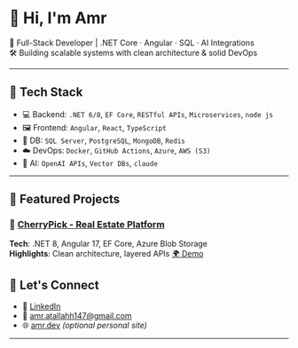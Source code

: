 # 👋 Hi, I'm Amr

🎯 Full-Stack Developer | .NET Core · Angular · SQL · AI Integrations  
🛠️ Building scalable systems with clean architecture & solid DevOps  

---

## 🧠 Tech Stack

- 💻 Backend: `.NET 6/8`, `EF Core`, `RESTful APIs`, `Microservices`, `node js`
- 🖼️ Frontend: `Angular`, `React`, `TypeScript`
- 💾 DB: `SQL Server`, `PostgreSQL`, `MongoDB`, `Redis`
- ☁️ DevOps: `Docker`, `GitHub Actions`, `Azure`, `AWS (S3)`
- 🧠 AI: `OpenAI APIs`, `Vector DBs`, `claude`

---

## 🚀 Featured Projects

### 🔹 [CherryPick - Real Estate Platform](https://github.com/amr/cherrypick)
**Tech**: .NET 8, Angular 17, EF Core, Azure Blob Storage  
**Highlights**: Clean architecture, layered APIs
 [🌍 Demo](https://www.cherrypick.com)



## 🔗 Let's Connect

- 💼 [LinkedIn]([https://linkedin.com/in/amrdev](https://www.linkedin.com/in/amr-atallah-857700197/))
- 📧 amr.atallahh147@gmail.com
- 🌐 [amr.dev](https://sites.google.com/view/amr-atallah) *(optional personal site)*

---
